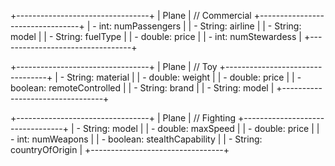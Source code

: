 +---------------------------------+
|           Plane                 | // Commercial
+---------------------------------+
| - int: numPassengers            |
| - String: airline               |
| - String: model                 |
| - String: fuelType              |
| - double: price                 |
| - int: numStewardess            |
+---------------------------------+

+---------------------------------+
|           Plane                 | // Toy
+---------------------------------+
| - String: material              |
| - double: weight                |
| - double: price                 |
| - boolean: remoteControlled     |
| - String: brand                 |
| - String: model                 |
+---------------------------------+

+---------------------------------+
|           Plane                 | // Fighting
+---------------------------------+
| - String: model                 |
| - double: maxSpeed              |
| - double: price                 |
| - int: numWeapons               |
| - boolean: stealthCapability    |
| - String: countryOfOrigin       |
+---------------------------------+
